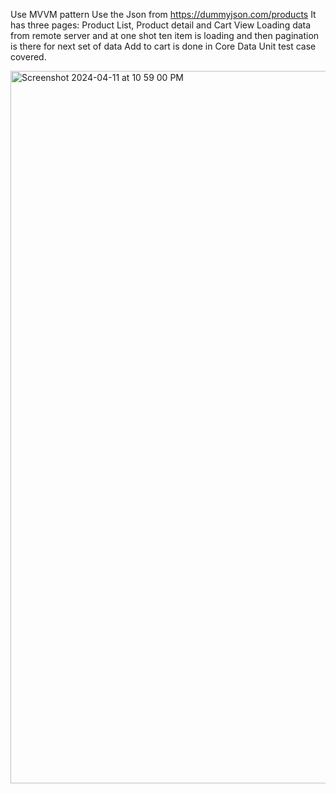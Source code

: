 Use MVVM pattern
Use the Json from https://dummyjson.com/products
It has three pages: Product List, Product detail and Cart View 
Loading data from remote server and at one shot ten item is loading and then pagination is there for next set of data
Add to cart is done in Core Data
Unit test case covered.


<img width="1140" alt="Screenshot 2024-04-11 at 10 59 00 PM" src="https://github.com/Harshitdev2151/ProductsList/assets/153711697/68e3511b-3a90-46cb-a02a-50e5ba0b2ab8">

